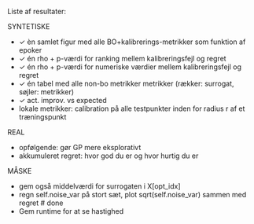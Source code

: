 Liste af resultater:

SYNTETISKE

- ✓ èn samlet figur med alle BO+kalibrerings-metrikker som funktion af epoker
- ✓ én rho + p-værdi for ranking mellem kalibreringsfejl og regret
- ✓ én rho + p-værdi for numeriske værdier mellem kalibreringsfejl og regret
- ✓ én tabel med alle non-bo metrikker metrikker (rækker: surrogat, søjler: metrikker)
- ✓ act. improv. vs expected
- lokale metrikker: calibration på alle testpunkter inden for radius r af et træningspunkt

REAL

- opfølgende: gør GP mere eksplorativt
- akkumuleret regret: hvor god du er og hvor hurtig du er

MÅSKE

- gem også middelværdi for surrogaten i X[opt_idx]
- regn self.noise_var på stort sæt, plot sqrt(self.noise_var) sammen med regret # done
- Gem runtime for at se hastighed
